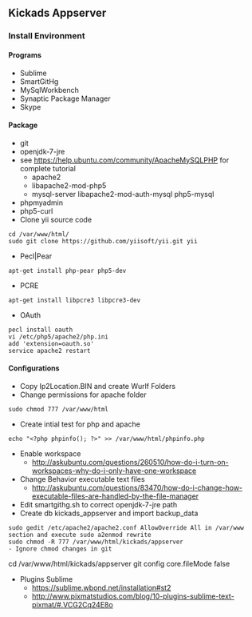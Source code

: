 ## Kickads Appserver
### Install Environment

#### Programs
- Sublime
- SmartGitHg
- MySqlWorkbench
- Synaptic Package Manager
- Skype

#### Package  
- git
- openjdk-7-jre
- see https://help.ubuntu.com/community/ApacheMySQLPHP for complete tutorial
  - apache2
  - libapache2-mod-php5
  - mysql-server libapache2-mod-auth-mysql php5-mysql
- phpmyadmin
- php5-curl
- Clone yii source code
```
cd /var/www/html/
sudo git clone https://github.com/yiisoft/yii.git yii
```
- Pecl|Pear
```
apt-get install php-pear php5-dev
```
- PCRE
```
apt-get install libpcre3 libpcre3-dev
```
- OAuth
```
pecl install oauth
vi /etc/php5/apache2/php.ini
add 'extension=oauth.so'
service apache2 restart
```

#### Configurations 
- Copy Ip2Location.BIN and create Wurlf Folders
- Change permissions for apache folder
```
sudo chmod 777 /var/www/html
```
- Create intial test for php and apache
```
echo "<?php phpinfo(); ?>" >> /var/www/html/phpinfo.php
```
- Enable workspace
  - http://askubuntu.com/questions/260510/how-do-i-turn-on-workspaces-why-do-i-only-have-one-workspace
- Change Behavior executable text files
  - http://askubuntu.com/questions/83470/how-do-i-change-how-executable-files-are-handled-by-the-file-manager
- Edit smartgithg.sh to correct openjdk-7-jre path
- Create db kickads_appserver and import backup_data
```
sudo gedit /etc/apache2/apache2.conf AllowOverride All in /var/www section and execute sudo a2enmod rewrite
sudo chmod -R 777 /var/www/html/kickads/appserver
- Ignore chmod changes in git
```
cd /var/www/html/kickads/appserver 
git config core.fileMode false
- Plugins Sublime
  - https://sublime.wbond.net/installation#st2
  - http://www.pixmatstudios.com/blog/10-plugins-sublime-text-pixmat/#.VCG2Cq24E8o


